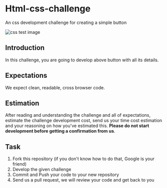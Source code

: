 # Html-css-challenge

An css development challenge for creating a simple button


![css test image](https://github.com/ronashco/html-css-challenge/blob/master/css-button.png "button")

## Introduction 
In this challenge, you are going to develop above button with all its details.

## Expectations

We expect clean, readable, cross browser code.

## Estimation

After reading and understanding the challenge and all of expectations, estimate the challenge 
development cost, send us your time cost estimation and your reasoning on how you've estimated 
this. **Please do not start development before getting a confirmation from us**.

## Task

1. Fork this repository (if you don't know how to do that, Google is your friend)
2. Develop the given challenge
3. Commit and Push your code to your new repository
3. Send us a pull request, we will review your code and get back to you
